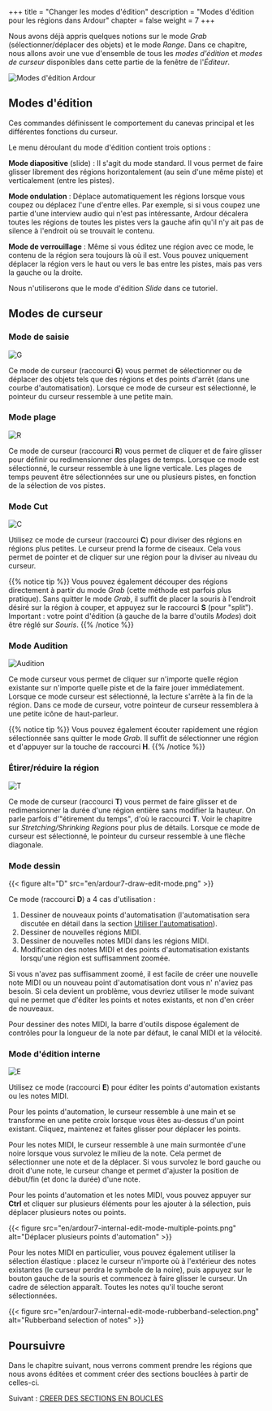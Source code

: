 +++
title = "Changer les modes d'édition" 
description = "Modes d'édition pour les régions dans Ardour"
chapter = false
weight = 7
+++

Nous avons déjà appris quelques notions sur le mode _Grab_ (sélectionner/déplacer des objets) et le mode _Range_.
Dans ce chapitre, nous allons avoir une vue d'ensemble de tous les _modes d'édition_ et _modes de curseur_ disponibles dans cette partie de la fenêtre de l'_Éditeur_.

![Modes d'édition Ardour](en/Ardour6_Edit_Modes_Cursor_Modes.png?width=30vw)

## Modes d'édition

Ces commandes définissent le comportement du canevas principal et les différentes fonctions du curseur.

Le menu déroulant du mode d'édition contient trois options :

**Mode diapositive** (slide)
: Il s'agit du mode standard. Il vous permet de faire glisser librement des régions
horizontalement (au sein d'une même piste) et verticalement (entre les pistes).

**Mode ondulation**
: Déplace automatiquement les régions lorsque vous coupez ou déplacez l'une d'entre elles. Par exemple, si
si vous coupez une partie d'une interview audio qui n'est pas intéressante, Ardour décalera toutes les régions de toutes les pistes vers la gauche afin qu'il n'y ait pas de silence à l'endroit où se trouvait le contenu.

**Mode de verrouillage**
: Même si vous éditez une région avec ce mode, le contenu de la région sera toujours là où il est. Vous pouvez uniquement déplacer la région vers le haut ou vers le bas entre les pistes, mais pas vers la gauche ou la droite.

Nous n'utiliserons que le mode d'édition _Slide_ dans ce tutoriel.

## Modes de curseur
### Mode de saisie

![G](en/ardour7-grab-edit-mode.png?width=20vw)

Ce mode de curseur (raccourci **G**) vous permet de sélectionner ou de déplacer des objets tels que des régions et des points d'arrêt (dans une courbe d'automatisation). Lorsque ce mode de curseur est sélectionné, le pointeur du curseur ressemble à une petite main.

### Mode plage

![R](en/ardour7-range-edit-mode.png?width=20vw)

Ce mode de curseur (raccourci **R**) vous permet de cliquer et de faire glisser pour définir ou redimensionner des plages de temps.
Lorsque ce mode est sélectionné, le curseur ressemble à une ligne verticale. Les plages de temps peuvent être sélectionnées sur une ou plusieurs pistes, en fonction de la sélection de vos pistes.

### Mode Cut

![C](en/ardour7-cut-edit-mode.png?width=20vw)

Utilisez ce mode de curseur (raccourci **C**) pour diviser des régions en régions plus petites. Le curseur prend la forme de ciseaux. Cela vous permet de pointer et de cliquer sur une région pour la diviser au niveau du curseur.

{{% notice tip %}}
Vous pouvez également découper des régions directement à partir du mode _Grab_ (cette méthode est parfois plus pratique).
Sans quitter le mode _Grab_, il suffit de placer la souris à l'endroit désiré sur la région à couper, et appuyez sur le raccourci **S** (pour "split").
Important : votre point d'édition (à gauche de la barre d'outils _Modes_) doit être réglé sur _Souris_.
{{% /notice %}}

### Mode Audition

![Audition](en/ardour7-audition-edit-mode.png?width=20vw)

Ce mode curseur vous permet de cliquer sur n'importe quelle région existante sur n'importe quelle piste et de la faire jouer immédiatement. Lorsque ce mode curseur est sélectionné, la lecture s'arrête à la fin de la région.
Dans ce mode de curseur, votre pointeur de curseur ressemblera à une petite icône de haut-parleur.

{{% notice tip %}}
Vous pouvez également écouter rapidement une région sélectionnée sans quitter le mode _Grab_.
Il suffit de sélectionner une région et d'appuyer sur la touche de raccourci **H**.
{{% /notice %}}

### Étirer/réduire la région

![T](en/ardour7-stretch-shrink-edit-mode.png?width=20vw)

Ce mode de curseur (raccourci **T**) vous permet de faire glisser et de redimensionner la durée d'une région entière sans modifier la hauteur. On parle parfois d'"étirement du temps", d'où le raccourci **T**. Voir le chapitre sur _Stretching/Shrinking Regions_ pour plus de détails.
Lorsque ce mode de curseur est sélectionné, le pointeur du curseur ressemble à une flèche diagonale.

### Mode dessin

{{< figure alt="D" src="en/ardour7-draw-edit-mode.png" >}}

Ce mode (raccourci **D**) a 4 cas d'utilisation :

1. Dessiner de nouveaux points d'automatisation (l'automatisation sera discutée en détail dans la section [Utiliser l'automatisation](../../mixing-sessions/using-automation/)).
2. Dessiner de nouvelles régions MIDI.
3. Dessiner de nouvelles notes MIDI dans les régions MIDI.
4. Modification des notes MIDI et des points d'automatisation existants lorsqu'une région est suffisamment zoomée.

Si vous n'avez pas suffisamment zoomé, il est facile de créer une nouvelle note MIDI ou un nouveau point d'automatisation dont vous n' n'aviez pas besoin. Si cela devient un problème, vous devriez utiliser le mode suivant qui ne permet que d'éditer les points et notes existants, et non d'en créer de nouveaux.

Pour dessiner des notes MIDI, la barre d'outils dispose également de contrôles pour la longueur de la note par défaut, le canal MIDI et la vélocité.

### Mode d'édition interne

![E](en/ardour7-internal-edit-mode.png?width=20vw)

Utilisez ce mode (raccourci **E**) pour éditer les points d'automation existants ou les notes MIDI.

Pour les points d'automation, le curseur ressemble à une main et se transforme en une petite croix lorsque vous êtes au-dessus d'un point existant. Cliquez, maintenez et faites glisser pour déplacer les points.

Pour les notes MIDI, le curseur ressemble à une main surmontée d'une noire lorsque vous survolez le milieu de la note.
Cela permet de sélectionner une note et de la déplacer. Si vous survolez le bord gauche ou droit d'une note, le curseur change et permet d'ajuster la position de début/fin (et donc la durée) d'une note.

Pour les points d'automation et les notes MIDI, vous pouvez appuyer sur **Ctrl** et cliquer sur plusieurs éléments pour les ajouter à la sélection, puis déplacer plusieurs notes ou points.

{{< figure src="en/ardour7-internal-edit-mode-multiple-points.png" alt="Déplacer plusieurs points d'automation" >}}

Pour les notes MIDI en particulier, vous pouvez également utiliser la sélection élastique : placez le curseur n'importe où à l'extérieur des notes existantes (le curseur perdra le symbole de la noire), puis appuyez sur le bouton gauche de la souris et commencez à faire glisser le curseur. Un cadre de sélection apparaît. Toutes les notes qu'il touche seront sélectionnées.

{{< figure src="en/ardour7-internal-edit-mode-rubberband-selection.png" alt="Rubberband selection of notes" >}}

## Poursuivre

Dans le chapitre suivant, nous verrons comment prendre les régions que nous avons éditées et comment créer des sections bouclées à partir de celles-ci.

Suivant : [CREER DES SECTIONS EN BOUCLES](../creating-looped-sections)